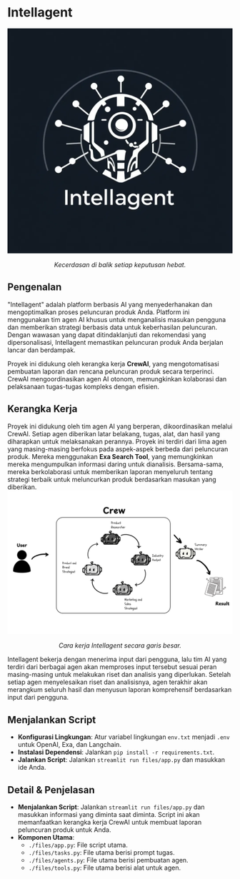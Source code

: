 # **Intellagent**

![Logo Intellagent](https://github.com/FTDS-assignment-bay/p2-final-project-ftds-018-hck-group-002/blob/main/images/logo-1.png)<br>
<p align="center" width="100%">
    <i>
    Kecerdasan di balik setiap keputusan hebat. </i><br>
</p>

## Pengenalan
"Intellagent" adalah platform berbasis AI yang menyederhanakan dan mengoptimalkan proses peluncuran produk Anda. Platform ini menggunakan tim agen AI khusus untuk menganalisis masukan pengguna dan memberikan strategi berbasis data untuk keberhasilan peluncuran. Dengan wawasan yang dapat ditindaklanjuti dan rekomendasi yang dipersonalisasi, Intellagent memastikan peluncuran produk Anda berjalan lancar dan berdampak.

Proyek ini didukung oleh kerangka kerja **CrewAI**, yang mengotomatisasi pembuatan laporan dan rencana peluncuran produk secara terperinci. CrewAI mengoordinasikan agen AI otonom, memungkinkan kolaborasi dan pelaksanaan tugas-tugas kompleks dengan efisien.

## Kerangka Kerja
Proyek ini didukung oleh tim agen AI yang berperan, dikoordinasikan melalui CrewAI. Setiap agen diberikan latar belakang, tugas, alat, dan hasil yang diharapkan untuk melaksanakan perannya. Proyek ini terdiri dari lima agen yang masing-masing berfokus pada aspek-aspek berbeda dari peluncuran produk. Mereka menggunakan **Exa Search Tool**, yang memungkinkan mereka mengumpulkan informasi daring untuk dianalisis. Bersama-sama, mereka berkolaborasi untuk memberikan laporan menyeluruh tentang strategi terbaik untuk meluncurkan produk berdasarkan masukan yang diberikan.
![Cara Kerja Intellagent](https://github.com/FTDS-assignment-bay/p2-final-project-ftds-018-hck-group-002/blob/main/images/Crew_general.png)<br>
<p align="center" width="100%">
    <i>
    Cara kerja Intellagent secara garis besar. </i><br>
</p>

Intellagent bekerja dengan menerima input dari pengguna, lalu tim AI yang terdiri dari berbagai agen akan memproses input tersebut sesuai peran masing-masing untuk melakukan riset dan analisis yang diperlukan. Setelah setiap agen menyelesaikan riset dan analisisnya, agen terakhir akan merangkum seluruh hasil dan menyusun laporan komprehensif berdasarkan input dari pengguna.

## Menjalankan Script
- **Konfigurasi Lingkungan**: Atur variabel lingkungan `env.txt` menjadi `.env` untuk OpenAI, Exa, dan Langchain.
- **Instalasi Dependensi**: Jalankan `pip install -r requirements.txt`.
- **Jalankan Script**: Jalankan `streamlit run files/app.py` dan masukkan ide Anda.

## Detail & Penjelasan
- **Menjalankan Script**: Jalankan `streamlit run files/app.py` dan masukkan informasi yang diminta saat diminta. Script ini akan memanfaatkan kerangka kerja CrewAI untuk membuat laporan peluncuran produk untuk Anda.
- **Komponen Utama**:
  - `./files/app.py`: File script utama.
  - `./files/tasks.py`: File utama berisi prompt tugas.
  - `./files/agents.py`: File utama berisi pembuatan agen.
  - `./files/tools.py`: File utama berisi alat untuk agen.
